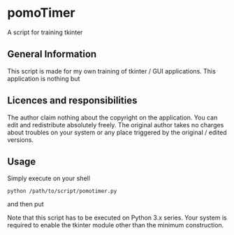 # pomoTimer
A script for training tkinter

## General Information

This script is made for my own training of tkinter / GUI
applications. This application is nothing but <function>

## Licences and responsibilities

The author claim nothing about the copyright on the application. You
can edit and redistribute absolutely freely. The original author takes
no charges about troubles on your system or any place triggered by the
original / edited versions.

## Usage

Simply execute on your shell

<code>python /path/to/script/pomotimer.py</code>

and then put <additional operations>

Note that this script has to be executed on Python 3.x series. Your
system is required to enable the tkinter module other than the minimum
construction.
